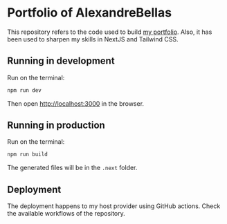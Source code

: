 # Portfolio of AlexandreBellas

This repository refers to the code used to build [my portfolio](https://alebatistella.com).
Also, it has been used to sharpen my skills in NextJS and Tailwind CSS.

## Running in development

Run on the terminal:

```bash
npm run dev
```

Then open [http://localhost:3000](http://localhost:3000) in the browser.

## Running in production

Run on the terminal:

```bash
npm run build
```

The generated files will be in the `.next` folder.

## Deployment

The deployment happens to my host provider using GitHub actions. Check the
available workflows of the repository.
